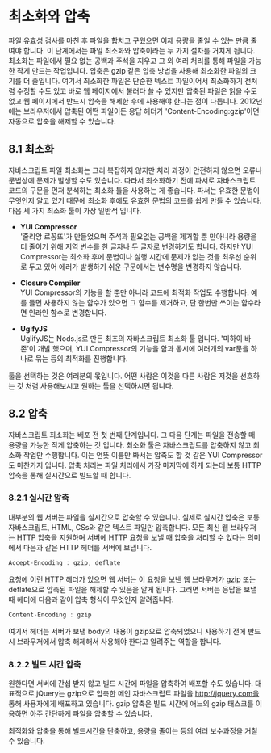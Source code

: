 # 최소화와 압축
파일 유효성 검사를 마친 후 파일을 합치고 구웠으면 이제 용량을 줄일 수 있는 만큼 줄여야 합니다. 이 단계에서는 파일 최소화와 압축이라는 두 가지 절차를 거치게 됩니다. 최소화는 파일에서 필요 없는 공백과 주석을 지우고 그 외 여러 처리를 통해 파일을 가능한 작게 만드는 작업입니다. 압축은 gzip 같은 압축 방법을 사용해 최소화한 파일의 크기를 더 줄입니다. 여기서 최소화한 파일은 단순한 텍스트 파일이어서 최소화하기 전처럼 수정할 수도 있고 바로 웹 페이지에서 불러다 쓸 수 있지만 압축된 파일은 읽을 수도 없고 웹 페이지에서 반드시 압축을 해제한 후에 사용해야 한다는 점이 다릅니다. 2012년에는 브라우저에서 압축된 어떤 파일이든 응답 헤더가 'Content-Encoding:gzip'이면 자동으로 압축을 해제할 수 있습니다.

## 8.1 최소화
자바스크립트 파일 최소화는 그리 복잡하지 않지만 처리 과정이 안전하지 않으면 오류나 문법상에 문제가 발생할 수도 있습니다. 따라서 최소화하기 전에 파서로 자바스크립트 코드의 구문을 먼저 분석하는 최소화 툴을 사용하는 게 좋습니다. 파서는 유효한 문법이 무엇인지 알고 있기 때문에 최소화 후에도 유효한 문법의 코드를 쉽게 만들 수 있습니다. 다음 세 가지 최소화 툴이 가장 일반적 입니다.

- **YUI Compressor**  
'줄리앙 르꽁뜨'가 만들었으며 주석과 필요없는 공백을 제거할 뿐 만아니라 용량을 더 줄이기 위해 지역 변수를 한 글자나 두 글자로 변경하기도 합니다. 하지만 YUI Compressor는 최소화 후에 문법이나 실행 시간에 문제가 없는 것을 최우선 순위로 두고 있어 에러가 발생하기 쉬운 구문에서는 변수명을 변경하지 않습니다.

- **Closure Compiler**  
YUI Compressor의 기능을 할 뿐만 아니라 코드에 최적화 작업도 수행합니다. 예를 들면 사용하지 않는 함수가 있으면 그 함수를 제거하고, 단 한번만 쓰이는 함수라면 인라인 함수로 변경합니다.

- **UgifyJS**  
UglifyJS는 Nods.js로 만든 최초의 자바스크립트 최소화 툴 입니다. '미하이 바존'이 개발 했으며, YUI Compressor의 기능을 함과 동시에 여러개의 var문을 하나로 묶는 등의 최적화를 진행합니다.

툴을 선택하는 것은 여러분의 몫입니다. 어떤 사람은 이것을 다른 사람은 저것을 선호하는 것 처럼 사용해보시고 원하는 툴을 선택하시면 됩니다.

## 8.2 압축
자바스크립트 최소화는 배포 전 첫 번째 단계입니다. 그 다음 단계는 파일을 전송할 때 용량을 가능한 작게 압축하는 것 입니다. 최소화 툴은 자바스크립트를 압축하지 않고 최소화 작업만 수행합니다. 이는 언뜻 이름만 봐서는 압축도 할 것 같은 YUI Compressor도 마찬가지 입니다. 압축 처리는 파일 처리에서 가장 마지막에 하게 되는데 보통 HTTP 압축을 통해 실시간으로 빌드할 때 합니다.

### 8.2.1 실시간 압축
대부분의 웹 서버는 파일을 실시간으로 압축할 수 있습니다. 실제로 실시간 압축은 보통 자바스크립트, HTML, CSs와 같은 텍스트 파일만 압축합니다. 모든 최신 웹 브라우저는 HTTP 압축을 지원하며 서버에 HTTP 요청을 보낼 때 압축을 처리할 수 있다는 의미에서 다음과 같은 HTTP 헤더를 서버에 보냅니다.
```javascript
Accept-Encoding : gzip, deflate
```
요청에 이런 HTTP 헤더가 있으면 웹 서버는 이 요청을 보낸 웹 브라우저가 gzip 또는 deflate으로 압축된 파일을 해제할 수 있음을 알게 됩니다. 그러면 서버는 응답을 보낼 때 헤더에 다음과 같이 압축 형식이 무엇인지 알려줍니다.

```javascript
Content-Encoding : gzip
```
여기서 헤더는 서버가 보낸 body의 내용이 gzip으로 압축되었으니 사용하기 전에 반드시 브라우저에서 압축 해제해서 사용해야 한다고 알려주는 역할을 합니다.

### 8.2.2 빌드 시간 압축
원한다면 서버에 간섭 받지 않고 빌드 시간에 파일을 압축하여 배포할 수도 있습니다. 대표적으로 jQuery는 gzip으로 압축한 메인 자바스크립트 파일을 http://jquery.com을 통해 사용자에게 배포하고 있습니다. gzip 압축은 빌드 시간에 애느의 gzip 태스크를 이용하면 아주 간단하게 파일을 압축할 수 있습니다.

최적화와 압축을 통해 빌드시간을 단축하고, 용량을 줄이는 등의 여러 보수과정을 거칠 수 있습니다.